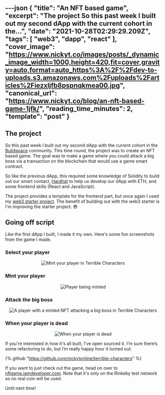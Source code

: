 ---json
{
  "title": "An NFT based game",
  "excerpt": "The project   So this past week I built out my second dApp with the current cohort in the...",
  "date": "2021-10-28T02:29:29.209Z",
  "tags": [
    "web3",
    "dapp",
    "react"
  ],
  "cover_image": "https://www.nickyt.co/images/posts/_dynamic_image_width=1000,height=420,fit=cover,gravity=auto,format=auto_https%3A%2F%2Fdev-to-uploads.s3.amazonaws.com%2Fuploads%2Farticles%2Fiezxljfb8pspnqkmea00.jpg",
  "canonical_url": "https://www.nickyt.co/blog/an-nft-based-game-1jfk/",
  "reading_time_minutes": 2,
  "template": "post"
}
---

## The project

So this past week I built out my second dApp with the current cohort in the [Buildspace](https://buildspace.so) community. This time round, the project was to create an NFT based game. The goal was to make a game where you could attack a big boss via a transaction on the blockchain that would use a game smart contract.

So like the previous dApp, this required some knowledge of Solidity to build out our smart contact, [Hardhat](https://hardhat.org/) to help us develop our dApp with ETH, and some frontend skills (React and JavaScript).

The project provides a template for the frontend part, but once again I used my [web3 starter project](https://github.com/nickytonline/web3-starter). The benefit of building out with the web3 starter is I'm improving the starter project. 😎

## Going off script

Like the first dApp I built, I made it my own. Here's some fun screenshots from the game I made.

### Select your player

<center>

![Mint your player in Terrible Characters](https://www.nickyt.co/images/posts/_uploads_articles_n5apna2gthcp2uzp67vd.gif)

</center>

### Mint your player

<center>

![Player being minted](https://www.nickyt.co/images/posts/_uploads_articles_uh00c3pltuxe2gexjzk3.gif)

 </center>

### Attack the big boss

<center>

![A player with a minted NFT attacking a big boss in Terrible Characters](https://www.nickyt.co/images/posts/_uploads_articles_n1w4w5ypmaa2bazttn66.gif)

</center>

### When your player is dead

<center>

![When your player is dead](https://www.nickyt.co/images/posts/_uploads_articles_c5ask849iqilo3r53uw0.png)

</center>

If you're interested in how it's all built, I've open sourced it. I’m sure there’s some refactoring to do, but I’m really happy hour it turned out.

{% github "https://github.com/nickytonline/terrible-characters" %}

If you want to just check out the game, head on over to [nftgame.iamdeveloper.com](https://nftgame.iamdeveloper.com). Note that it's only on the Rinkeby test network so no real coin will be used.

Until next time!

